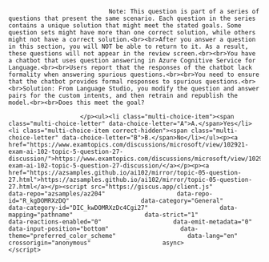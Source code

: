 <p class="card-text">
							
								Note: This question is part of a series of questions that present the same scenario. Each question in the series contains a unique solution that might meet the stated goals. Some question sets might have more than one correct solution, while others might not have a correct solution.<br><br>After you answer a question in this section, you will NOT be able to return to it. As a result, these questions will not appear in the review screen.<br><br>You have a chatbot that uses question answering in Azure Cognitive Service for Language.<br><br>Users report that the responses of the chatbot lack formality when answering spurious questions.<br><br>You need to ensure that the chatbot provides formal responses to spurious questions.<br><br>Solution: From Language Studio, you modify the question and answer pairs for the custom intents, and then retrain and republish the model.<br><br>Does this meet the goal?
							
						</p><ul><li class="multi-choice-item"><span class="multi-choice-letter" data-choice-letter="A">A.</span>Yes</li><li class="multi-choice-item correct-hidden"><span class="multi-choice-letter" data-choice-letter="B">B.</span>No</li></ul><p><a href="https://www.examtopics.com/discussions/microsoft/view/102921-exam-ai-102-topic-5-question-27-discussion/">https://www.examtopics.com/discussions/microsoft/view/102921-exam-ai-102-topic-5-question-27-discussion/</a></p><p><a href="https://azsamples.github.io/ai102/mirror/topic-05-question-27.html">https://azsamples.github.io/ai102/mirror/topic-05-question-27.html</a></p><script src="https://giscus.app/client.js"                    data-repo="azsamples/az204"                    data-repo-id="R_kgDOMRXzDQ"                    data-category="General"                    data-category-id="DIC_kwDOMRXzDc4Cgi27"                    data-mapping="pathname"                    data-strict="1"                    data-reactions-enabled="0"                    data-emit-metadata="0"                    data-input-position="bottom"                    data-theme="preferred_color_scheme"                    data-lang="en"                    crossorigin="anonymous"                    async>                    </script>